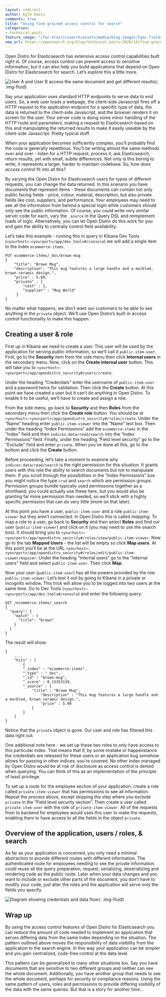 ```yaml
---
layout: redirect
author: Kyle Davis
comments: true
title: "Using fine grained access control for search"
categories:
- technical-posts
feature_image: "/for-elasticsearch/assets/media/blog-images/fgac-fields.png"
new_url: https://opensearch.org/blog/technical-posts/2020/10/fine-grained-access-control-for-search/
---
```


Open Distro for Elasticsearch has extensive access control capabilities built right in. Of course, access control can prevent access to sensitive information, but it can also help you build applications that depend on Open Distro for Elasticsearch for search. Let’s explore this a little more.

![User A and User B access the same document and get different results](/for-elasticsearch/assets/media/blog-images/fgac-fields.png){: .img-fluid}


Say your application uses standard HTTP endpoints to serve data to end users. So, a web user loads a webpage, the client-side Javascript fires off a HTTP request to the application endpoint for a specific type of data, the data is returned to the client-side Javascript, and the browser renders it on screen for the user. Your server code is doing some minor handling of the HTTP route and parameters, making a request to Elasticsearch based on this and manipulating the returned results to make it easily useable by the client-side Javascript. Pretty typical stuff.

When your application becomes sufficiently complex, you’ll probably find the code is generally repetitious. You’ll be writing almost the same methods over and over - listen for a HTTP request, process it, ask Elasticsearch, return results, yet with small, subtle differences. Not only is this boring to write, it represents a larger, harder to maintain codebase. So, how does *access control* fit into all this?

By varying the Open Distro for Elasticsearch users for types of different requests, you can change the data returned. In this scenario you have documents that represent items - these documents can contain not only public facing fields - price, colour, material, description, but also private fields like cost, suppliers, and performance. Your employees may need to see all the information from behind a special login while customers should only see the public information. Of course, you could write very similar server code for each, vary the `_source` in the Query DSL and reimplement loads of logic. Alternatively, you can let Open Distro do this work for you and gain the ability to centrally control field availability.

Let’s take this example - running this in query in Kibana Dev Tools (`<yourhost>:<yourport>/app/dev_tools#/console`) we will add a single item to the index `ecommerce-items`.


```
PUT ecommerce-items/_doc/brown-mug
{
    "title": "Brown Mug",
    "description": "This mug features a large handle and a marbled, brown ceramic design.",
    "price" : 5.99,
    "private" : {
        "cost" : 1,
        "supplier" : "Mug World"
     }
}
```


No matter what happens, we don’t want our customers to be able to see anything in the `private` object. We’ll use Open Distro’s built-in access control functionality to make this happen.

## Creating a user & role

First up in Kibana we need to create a user. This user will be used by the application for serving public information, so we’ll call it `public-item-user`. First, go to the **Security** item from the side menu then click **Internal users** in the secondary menu. Now, click on the **Create internal user** button. This will take you to `<yourhost>:<yourport>/app/opendistro_security#/users/create`.

Under the heading “Credentials” enter the username of `public-item-user` and a password twice for validation. Then click the **Create** button. At this point we have created a user but it can’t do anything in Open Distro. To enable it to be useful, we’ll have to create and assign a role.

From the side menu, go back to **Security** and then **Roles** from the secondary menu then click the **Create role** button. You should be at `<yourhost>:<yourport>/app/opendistro_security#/roles/create`. Under the “Name” heading enter `public-item-viewer` into the “Name” text box. Then under the heading “Index Permissions” add the `ecommerce-items` in the “Index” field and then `indices:data/read/search` into the “Index Permissions” field. Finally, under the heading “Field level security” go to the “Exclude” field and enter `private`. When you’ve done all this, go to the bottom and click the **Create** button.

Before proceeding, let’s take a moment to examine why `indices:data/read/search` is the right permission for this situation. It grants users with this role the ability to search documents but not to manipulate them. If you scroll through the possibilities in the “Index Permissions” box you might notice the type `crud` and `search` which are permission groups. Permission groups bundle typically used permissions together as a shorthand; you could actually use these here, but you would also be granting far more permission than needed, so we’ll stick with a highly specific permission that can do very little (more on that later).

At this point you have a user, `public-item-user` and a role `public-item-viewer` but they aren’t connected. In Open Distro this is called *mapping*. To map a role to a user, go back to **Security** and then select **Roles** and find our user (`public-item-viewer`) and click on it (you may need to use the search box). It should bring you to `<yourhost>:<yourport>/app/opendistro_security#/roles/view/public-item-viewer`.  Now go to the tab **Mapped Users** - the list will be empty so click **Map users**. At this point you’ll be at the URL `<yourhost>:<yourport>/app/opendistro_security#/roles/edit/public-item-viewer/mapuser`.  Under the heading "Internal users" go to the "Internal users" field and select `public-item-user`. Then click **Map**.

Now your user (`public-item-user`) has all the powers provided by the role `public-item-viewer`. Let’s test it out by going to Kibana in a private or incognito window. This trick will allow you to be logged into two users at the same time. Go to Dev Tools (`<yourhost>:<yourport>/app/dev_tools#/console`) and enter the following query:

```
GET /ecommerce-items/_search
{
  "query": {
    "match" : {
      "title": "brown"
    }
  }
}
```

The result will show:

```
{
    ...,
    "hits" : [
        {
        "_index" : "ecommerce-items",
        "_type" : "_doc",
        "_id" : "brown-mug",
        "_score" : 0.13353139,
        "_source" : {
            "title" : "Brown Mug",
                "description" : "This mug features a large handle and a marbled, brown ceramic design.",
                "price" : 5.99
            }
        }
    ]
}
```

Notice that the `private` object is gone. Our user and role has filtered this data right out.

One additional note here - we set up these two roles to *only* have access to this particular index. That means that if,  by some mistake or happenstance the credentials are released for these users or an application bug somehow allows for passing in other indices, you’re covered. No other index managed by Open Distro would be at risk of disclosure as access control is denied when querying. You can think of this as an implementation of the principle of least privilege.

To set up a route for the employee section of your application, create a role called `private-item-viewer`  that has permissions to see all information. Repeat the process above, except skipping the step where you exclude `private` in the “Field level security section”. Then create a user called `private-item-user` with the role of `private-item-viewer`. All of the requests from to backend for employees would uses this user to make the requests, enabling them to have access to all the fields in the object `private`.

## Overview of the application, users / roles, & search

As far as your application is concerned, you only need a minimal abstraction to provide different routes with different information. The authenticated route for employees needing to see the private information could reuse all the query preparation, request, serializing, deserializing and rendering code as the public route. Later when your data changes and you want to include or exclude other parts of the document, you don’t have to modify your code, just alter the roles and the application will serve only the fields you specify.

![Diagram showing credentials and data flow](/for-elasticsearch/assets/media/blog-images/credentials-diagram.png){: .img-fluid}

## Wrap up

By using the access control features of Open Distro for Elasticsearch you can reduce the amount of code needed to implement an application that serves differing data from the same index depending on the situation. The pattern outlined above moves the responsibility of data visibility from the application to the search engine. In this way your application can be simpler and you gain centralized, code-free control at the data level. 

This pattern can be generalized to many other situations too. Say you have documents that are sensitive to two different groups and neither can see the whole document. Additionally, you have another group that needs to see the whole document, perhaps for security or compliance reasons. Using the same pattern of users, roles and permissions to provide differing visibility of the data with the same queries. But that is a story for another time...